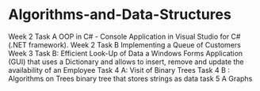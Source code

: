 # Algorithms-and-Data-Structures
Week 2 Task A OOP in C# - Console Application in Visual Studio for C# (.NET framework). 
Week 2 Task B   Implementing a Queue of Customers
Week 3 Task B: Efficient Look-Up of Data a Windows Forms Application  (GUI) that uses a Dictionary and allows to insert, remove and update the availability of an Employee
Task 4 A:  Visit of Binary Trees
Task 4 B : Algorithms on Trees binary tree that stores strings as data 
task 5 A Graphs
